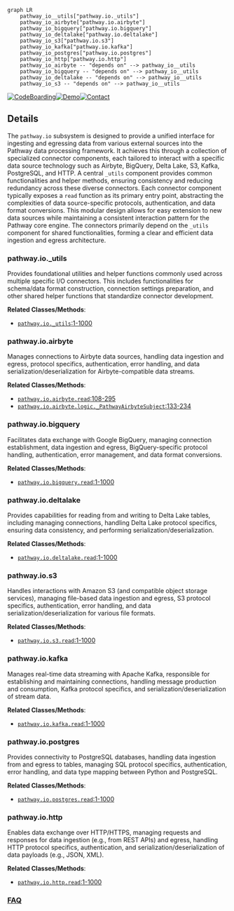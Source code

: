```mermaid
graph LR
    pathway_io__utils["pathway.io._utils"]
    pathway_io_airbyte["pathway.io.airbyte"]
    pathway_io_bigquery["pathway.io.bigquery"]
    pathway_io_deltalake["pathway.io.deltalake"]
    pathway_io_s3["pathway.io.s3"]
    pathway_io_kafka["pathway.io.kafka"]
    pathway_io_postgres["pathway.io.postgres"]
    pathway_io_http["pathway.io.http"]
    pathway_io_airbyte -- "depends on" --> pathway_io__utils
    pathway_io_bigquery -- "depends on" --> pathway_io__utils
    pathway_io_deltalake -- "depends on" --> pathway_io__utils
    pathway_io_s3 -- "depends on" --> pathway_io__utils
```

[![CodeBoarding](https://img.shields.io/badge/Generated%20by-CodeBoarding-9cf?style=flat-square)](https://github.com/CodeBoarding/CodeBoarding)[![Demo](https://img.shields.io/badge/Try%20our-Demo-blue?style=flat-square)](https://www.codeboarding.org/demo)[![Contact](https://img.shields.io/badge/Contact%20us%20-%20contact@codeboarding.org-lightgrey?style=flat-square)](mailto:contact@codeboarding.org)

## Details

The `pathway.io` subsystem is designed to provide a unified interface for ingesting and egressing data from various external sources into the Pathway data processing framework. It achieves this through a collection of specialized connector components, each tailored to interact with a specific data source technology such as Airbyte, BigQuery, Delta Lake, S3, Kafka, PostgreSQL, and HTTP. A central `_utils` component provides common functionalities and helper methods, ensuring consistency and reducing redundancy across these diverse connectors. Each connector component typically exposes a `read` function as its primary entry point, abstracting the complexities of data source-specific protocols, authentication, and data format conversions. This modular design allows for easy extension to new data sources while maintaining a consistent interaction pattern for the Pathway core engine. The connectors primarily depend on the `_utils` component for shared functionalities, forming a clear and efficient data ingestion and egress architecture.

### pathway.io._utils
Provides foundational utilities and helper functions commonly used across multiple specific I/O connectors. This includes functionalities for schema/data format construction, connection settings preparation, and other shared helper functions that standardize connector development.


**Related Classes/Methods**:

- <a href="https://github.com/pathwaycom/pathway/blob/main/python/pathway/io/_utils.py#L1-L1000" target="_blank" rel="noopener noreferrer">`pathway.io._utils`:1-1000</a>


### pathway.io.airbyte
Manages connections to Airbyte data sources, handling data ingestion and egress, protocol specifics, authentication, error handling, and data serialization/deserialization for Airbyte-compatible data streams.


**Related Classes/Methods**:

- <a href="https://github.com/pathwaycom/pathway/blob/main/python/pathway/io/airbyte/__init__.py#L108-L295" target="_blank" rel="noopener noreferrer">`pathway.io.airbyte.read`:108-295</a>
- <a href="https://github.com/pathwaycom/pathway/blob/main/python/pathway/io/airbyte/logic.py#L133-L234" target="_blank" rel="noopener noreferrer">`pathway.io.airbyte.logic._PathwayAirbyteSubject`:133-234</a>


### pathway.io.bigquery
Facilitates data exchange with Google BigQuery, managing connection establishment, data ingestion and egress, BigQuery-specific protocol handling, authentication, error management, and data format conversions.


**Related Classes/Methods**:

- <a href="https://github.com/pathwaycom/pathway/blob/main/python/pathway/io/bigquery/__init__.py#L1-L1000" target="_blank" rel="noopener noreferrer">`pathway.io.bigquery.read`:1-1000</a>


### pathway.io.deltalake
Provides capabilities for reading from and writing to Delta Lake tables, including managing connections, handling Delta Lake protocol specifics, ensuring data consistency, and performing serialization/deserialization.


**Related Classes/Methods**:

- <a href="https://github.com/pathwaycom/pathway/blob/main/python/pathway/io/deltalake/__init__.py#L1-L1000" target="_blank" rel="noopener noreferrer">`pathway.io.deltalake.read`:1-1000</a>


### pathway.io.s3
Handles interactions with Amazon S3 (and compatible object storage services), managing file-based data ingestion and egress, S3 protocol specifics, authentication, error handling, and data serialization/deserialization for various file formats.


**Related Classes/Methods**:

- <a href="https://github.com/pathwaycom/pathway/blob/main/python/pathway/io/s3/__init__.py#L1-L1000" target="_blank" rel="noopener noreferrer">`pathway.io.s3.read`:1-1000</a>


### pathway.io.kafka
Manages real-time data streaming with Apache Kafka, responsible for establishing and maintaining connections, handling message production and consumption, Kafka protocol specifics, and serialization/deserialization of stream data.


**Related Classes/Methods**:

- <a href="https://github.com/pathwaycom/pathway/blob/main/python/pathway/io/kafka/__init__.py#L1-L1000" target="_blank" rel="noopener noreferrer">`pathway.io.kafka.read`:1-1000</a>


### pathway.io.postgres
Provides connectivity to PostgreSQL databases, handling data ingestion from and egress to tables, managing SQL protocol specifics, authentication, error handling, and data type mapping between Python and PostgreSQL.


**Related Classes/Methods**:

- <a href="https://github.com/pathwaycom/pathway/blob/main/python/pathway/io/postgres/__init__.py#L1-L1000" target="_blank" rel="noopener noreferrer">`pathway.io.postgres.read`:1-1000</a>


### pathway.io.http
Enables data exchange over HTTP/HTTPS, managing requests and responses for data ingestion (e.g., from REST APIs) and egress, handling HTTP protocol specifics, authentication, and serialization/deserialization of data payloads (e.g., JSON, XML).


**Related Classes/Methods**:

- <a href="https://github.com/pathwaycom/pathway/blob/main/python/pathway/io/http/__init__.py#L1-L1000" target="_blank" rel="noopener noreferrer">`pathway.io.http.read`:1-1000</a>




### [FAQ](https://github.com/CodeBoarding/GeneratedOnBoardings/tree/main?tab=readme-ov-file#faq)